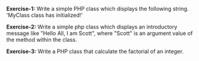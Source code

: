 <p><b>Exercise-1:</b> Write a simple PHP class which displays the following string.
	    'MyClass class has initialized!'</p>
<p><b>Exercise-2:</b> Write a simple php class which displays an introductory message like "Hello All, I am Scott", where "Scott" is an argument value of the method within the class.</p>
<p><b>Exercise-3:</b> Write a PHP class that calculate the factorial of an integer.</p>
